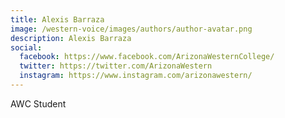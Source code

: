 ```yaml
---
title: Alexis Barraza
image: /western-voice/images/authors/author-avatar.png
description: Alexis Barraza
social:
  facebook: https://www.facebook.com/ArizonaWesternCollege/
  twitter: https://twitter.com/ArizonaWestern
  instagram: https://www.instagram.com/arizonawestern/
---
```


AWC Student